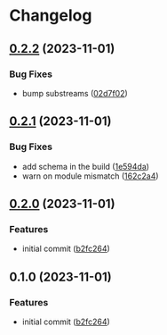 # Changelog

## [0.2.2](https://github.com/agentc-xyz/optimus-uniswap-x/compare/v0.2.1...v0.2.2) (2023-11-01)


### Bug Fixes

* bump substreams ([02d7f02](https://github.com/agentc-xyz/optimus-uniswap-x/commit/02d7f02f976d2e53dc7e14f6805ae647ccbe7476))

## [0.2.1](https://github.com/agentc-xyz/optimus-uniswap-x/compare/v0.2.0...v0.2.1) (2023-11-01)


### Bug Fixes

* add schema in the build ([1e594da](https://github.com/agentc-xyz/optimus-uniswap-x/commit/1e594dabd68a2e438e2151fbbb7a9aa8b3d16939))
* warn on module mismatch ([162c2a4](https://github.com/agentc-xyz/optimus-uniswap-x/commit/162c2a47c35ddc6c71b3cb50a94f7bd9e249fad5))

## [0.2.0](https://github.com/agentc-xyz/optimus-uniswap-x/compare/v0.1.0...v0.2.0) (2023-11-01)


### Features

* initial commit ([b2fc264](https://github.com/agentc-xyz/optimus-uniswap-x/commit/b2fc2641e3d3ddfceb0ac1211f454eed193eda4e))

## 0.1.0 (2023-11-01)


### Features

* initial commit ([b2fc264](https://github.com/agentc-xyz/optimus-uniswap-x/commit/b2fc2641e3d3ddfceb0ac1211f454eed193eda4e))
